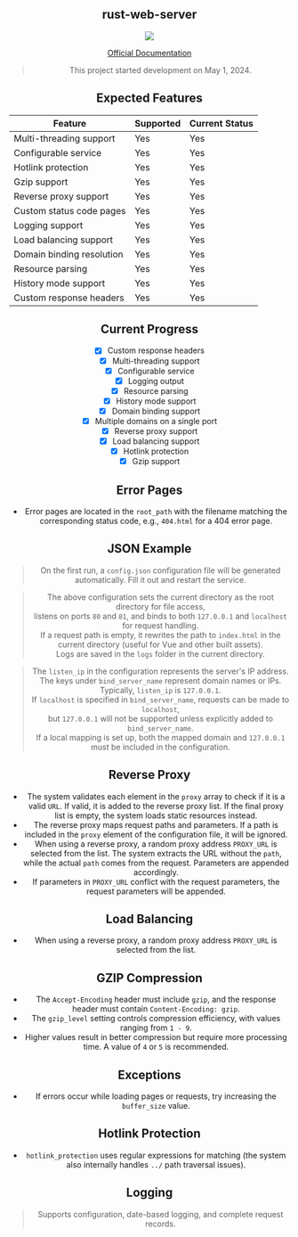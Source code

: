 <center>

## rust-web-server

[![](https://img.shields.io/crates/l/rust-web-server.svg)](./LICENSE)

<center>

[Official Documentation](https://docs.ltpp.vip/rust-web-server/)

> This project started development on May 1, 2024.

## Expected Features

| Feature                   | Supported | Current Status |
| ------------------------- | --------- | -------------- |
| Multi-threading support   | Yes       | Yes            |
| Configurable service      | Yes       | Yes            |
| Hotlink protection        | Yes       | Yes            |
| Gzip support              | Yes       | Yes            |
| Reverse proxy support     | Yes       | Yes            |
| Custom status code pages  | Yes       | Yes            |
| Logging support           | Yes       | Yes            |
| Load balancing support    | Yes       | Yes            |
| Domain binding resolution | Yes       | Yes            |
| Resource parsing          | Yes       | Yes            |
| History mode support      | Yes       | Yes            |
| Custom response headers   | Yes       | Yes            |

## Current Progress

- [x] Custom response headers
- [x] Multi-threading support
- [x] Configurable service
- [x] Logging output
- [x] Resource parsing
- [x] History mode support
- [x] Domain binding support
- [x] Multiple domains on a single port
- [x] Reverse proxy support
- [x] Load balancing support
- [x] Hotlink protection
- [x] Gzip support

## Error Pages

- Error pages are located in the `root_path` with the filename matching the corresponding status code, e.g., `404.html` for a 404 error page.

## JSON Example

> On the first run, a `config.json` configuration file will be generated automatically. Fill it out and restart the service.

> The above configuration sets the current directory as the root directory for file access,  
> listens on ports `80` and `81`, and binds to both `127.0.0.1` and `localhost` for request handling.  
> If a request path is empty, it rewrites the path to `index.html` in the current directory (useful for Vue and other built assets).  
> Logs are saved in the `logs` folder in the current directory.

> The `listen_ip` in the configuration represents the server's IP address. The keys under `bind_server_name` represent domain names or IPs.  
> Typically, `listen_ip` is `127.0.0.1`.  
> If `localhost` is specified in `bind_server_name`, requests can be made to `localhost`,  
> but `127.0.0.1` will not be supported unless explicitly added to `bind_server_name`.  
> If a local mapping is set up, both the mapped domain and `127.0.0.1` must be included in the configuration.

## Reverse Proxy

- The system validates each element in the `proxy` array to check if it is a valid `URL`. If valid, it is added to the reverse proxy list. If the final proxy list is empty, the system loads static resources instead.
- The reverse proxy maps request paths and parameters. If a path is included in the `proxy` element of the configuration file, it will be ignored.
- When using a reverse proxy, a random proxy address `PROXY_URL` is selected from the list. The system extracts the URL without the `path`, while the actual `path` comes from the request. Parameters are appended accordingly.
- If parameters in `PROXY_URL` conflict with the request parameters, the request parameters will be appended.

## Load Balancing

- When using a reverse proxy, a random proxy address `PROXY_URL` is selected from the list.

## GZIP Compression

- The `Accept-Encoding` header must include `gzip`, and the response header must contain `Content-Encoding: gzip`.
- The `gzip_level` setting controls compression efficiency, with values ranging from `1 - 9`.
- Higher values result in better compression but require more processing time. A value of `4` or `5` is recommended.

## Exceptions

- If errors occur while loading pages or requests, try increasing the `buffer_size` value.

## Hotlink Protection

- `hotlink_protection` uses regular expressions for matching (the system also internally handles `../` path traversal issues).

## Logging

> Supports configuration, date-based logging, and complete request records.
